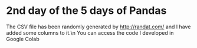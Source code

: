 # 2nd day of the 5 days of Pandas 
The CSV file has been randomly generated by http://randat.com/ and I have added some columns to it.\n
You can access the code I developed in Google Colab

